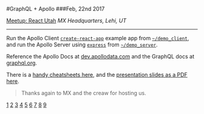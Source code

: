 #GraphQL + Apollo
###Feb, 22nd 2017

[Meetup: React Utah](1)
_MX Headquarters, Lehi, UT_
***

<!-- Join the [Meetup](https://www.meetup.com/ReactJS-Utah/) -->

Run the Apollo Client [`create-react-app`](2) example app from [`~/demo_client`](3), and run the Apollo Server using [`express`](4) from [`~/demo_server`](5).

Reference the Apollo Docs at [dev.apollodata.com](6) and the GraphQL docs at [graphql.org](7).

There is a [handy cheatsheets here](8), and the [presentation slides as a PDF here](9).

> Thanks again to MX and the creaw for hosting us. 

[1](https://www.meetup.com/ReactJS-Utah/events/237527894/)
[2](https://github.com/facebookincubator/create-react-app)
[3](../demo_client/)
[4](https://github.com/expressjs/express)
[5](../demo_server)
[6](http://dev.apollodata.com/)
[7](http://graphql.org/learn/)
[8](../resources/graphql-shorthand-notation-cheat-sheet.pdf)
[9](../resources/keynote.pdf)